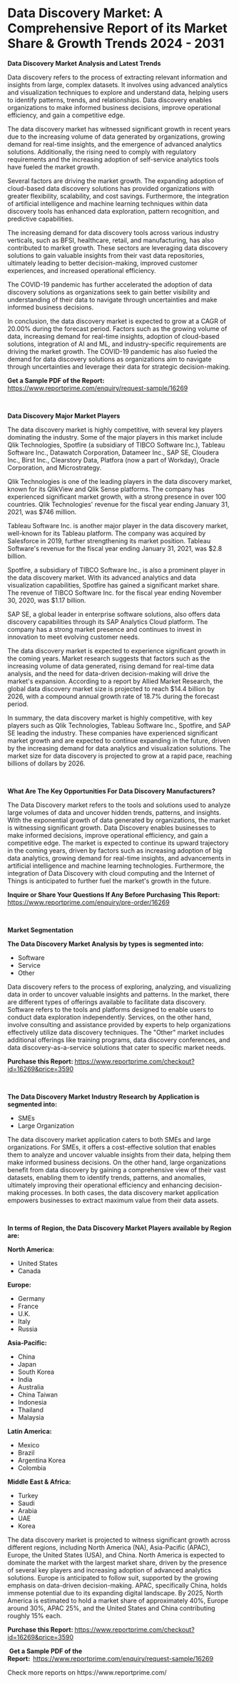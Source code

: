 <p><h1>Data Discovery Market: A Comprehensive Report of its Market Share & Growth Trends 2024 - 2031</h1></p><p><strong>Data Discovery Market Analysis and Latest Trends</strong></p>
<p><p>Data discovery refers to the process of extracting relevant information and insights from large, complex datasets. It involves using advanced analytics and visualization techniques to explore and understand data, helping users to identify patterns, trends, and relationships. Data discovery enables organizations to make informed business decisions, improve operational efficiency, and gain a competitive edge.</p><p>The data discovery market has witnessed significant growth in recent years due to the increasing volume of data generated by organizations, growing demand for real-time insights, and the emergence of advanced analytics solutions. Additionally, the rising need to comply with regulatory requirements and the increasing adoption of self-service analytics tools have fueled the market growth.</p><p>Several factors are driving the market growth. The expanding adoption of cloud-based data discovery solutions has provided organizations with greater flexibility, scalability, and cost savings. Furthermore, the integration of artificial intelligence and machine learning techniques within data discovery tools has enhanced data exploration, pattern recognition, and predictive capabilities.</p><p>The increasing demand for data discovery tools across various industry verticals, such as BFSI, healthcare, retail, and manufacturing, has also contributed to market growth. These sectors are leveraging data discovery solutions to gain valuable insights from their vast data repositories, ultimately leading to better decision-making, improved customer experiences, and increased operational efficiency.</p><p>The COVID-19 pandemic has further accelerated the adoption of data discovery solutions as organizations seek to gain better visibility and understanding of their data to navigate through uncertainties and make informed business decisions.</p><p>In conclusion, the data discovery market is expected to grow at a CAGR of 20.00% during the forecast period. Factors such as the growing volume of data, increasing demand for real-time insights, adoption of cloud-based solutions, integration of AI and ML, and industry-specific requirements are driving the market growth. The COVID-19 pandemic has also fueled the demand for data discovery solutions as organizations aim to navigate through uncertainties and leverage their data for strategic decision-making.</p></p>
<p><strong>Get a Sample PDF of the Report:&nbsp;</strong> <a href="https://www.reportprime.com/enquiry/request-sample/16269">https://www.reportprime.com/enquiry/request-sample/16269</a></p>
<p>&nbsp;</p>
<p><strong>Data Discovery Major Market Players</strong></p>
<p><p>The data discovery market is highly competitive, with several key players dominating the industry. Some of the major players in this market include Qlik Technologies, Spotfire (a subsidiary of TIBCO Software Inc.), Tableau Software Inc., Datawatch Corporation, Datameer Inc., SAP SE, Cloudera Inc., Birst Inc., Clearstory Data, Platfora (now a part of Workday), Oracle Corporation, and Microstrategy.</p><p>Qlik Technologies is one of the leading players in the data discovery market, known for its QlikView and Qlik Sense platforms. The company has experienced significant market growth, with a strong presence in over 100 countries. Qlik Technologies' revenue for the fiscal year ending January 31, 2021, was $746 million.</p><p>Tableau Software Inc. is another major player in the data discovery market, well-known for its Tableau platform. The company was acquired by Salesforce in 2019, further strengthening its market position. Tableau Software's revenue for the fiscal year ending January 31, 2021, was $2.8 billion.</p><p>Spotfire, a subsidiary of TIBCO Software Inc., is also a prominent player in the data discovery market. With its advanced analytics and data visualization capabilities, Spotfire has gained a significant market share. The revenue of TIBCO Software Inc. for the fiscal year ending November 30, 2020, was $1.17 billion.</p><p>SAP SE, a global leader in enterprise software solutions, also offers data discovery capabilities through its SAP Analytics Cloud platform. The company has a strong market presence and continues to invest in innovation to meet evolving customer needs.</p><p>The data discovery market is expected to experience significant growth in the coming years. Market research suggests that factors such as the increasing volume of data generated, rising demand for real-time data analysis, and the need for data-driven decision-making will drive the market's expansion. According to a report by Allied Market Research, the global data discovery market size is projected to reach $14.4 billion by 2026, with a compound annual growth rate of 18.7% during the forecast period.</p><p>In summary, the data discovery market is highly competitive, with key players such as Qlik Technologies, Tableau Software Inc., Spotfire, and SAP SE leading the industry. These companies have experienced significant market growth and are expected to continue expanding in the future, driven by the increasing demand for data analytics and visualization solutions. The market size for data discovery is projected to grow at a rapid pace, reaching billions of dollars by 2026.</p></p>
<p>&nbsp;</p>
<p><strong>What Are The Key Opportunities For Data Discovery Manufacturers?</strong></p>
<p><p>The Data Discovery market refers to the tools and solutions used to analyze large volumes of data and uncover hidden trends, patterns, and insights. With the exponential growth of data generated by organizations, the market is witnessing significant growth. Data Discovery enables businesses to make informed decisions, improve operational efficiency, and gain a competitive edge. The market is expected to continue its upward trajectory in the coming years, driven by factors such as increasing adoption of big data analytics, growing demand for real-time insights, and advancements in artificial intelligence and machine learning technologies. Furthermore, the integration of Data Discovery with cloud computing and the Internet of Things is anticipated to further fuel the market's growth in the future.</p></p>
<p><strong>Inquire or Share Your Questions If Any Before Purchasing This Report:</strong> <a href="https://www.reportprime.com/enquiry/pre-order/16269">https://www.reportprime.com/enquiry/pre-order/16269</a></p>
<p>&nbsp;</p>
<p><strong>Market Segmentation</strong></p>
<p><strong>The Data Discovery Market Analysis by types is segmented into:</strong></p>
<p><ul><li>Software</li><li>Service</li><li>Other</li></ul></p>
<p><p>Data discovery refers to the process of exploring, analyzing, and visualizing data in order to uncover valuable insights and patterns. In the market, there are different types of offerings available to facilitate data discovery. Software refers to the tools and platforms designed to enable users to conduct data exploration independently. Services, on the other hand, involve consulting and assistance provided by experts to help organizations effectively utilize data discovery techniques. The "Other" market includes additional offerings like training programs, data discovery conferences, and data discovery-as-a-service solutions that cater to specific market needs.</p></p>
<p><strong>Purchase this Report:&nbsp;</strong><a href="https://www.reportprime.com/checkout?id=16269&price=3590">https://www.reportprime.com/checkout?id=16269&price=3590</a></p>
<p>&nbsp;</p>
<p><strong>The Data Discovery Market Industry Research by Application is segmented into:</strong></p>
<p><ul><li>SMEs</li><li>Large Organization</li></ul></p>
<p><p>The data discovery market application caters to both SMEs and large organizations. For SMEs, it offers a cost-effective solution that enables them to analyze and uncover valuable insights from their data, helping them make informed business decisions. On the other hand, large organizations benefit from data discovery by gaining a comprehensive view of their vast datasets, enabling them to identify trends, patterns, and anomalies, ultimately improving their operational efficiency and enhancing decision-making processes. In both cases, the data discovery market application empowers businesses to extract maximum value from their data assets.</p></p>
<p>&nbsp;</p>
<p><strong>In terms of Region, the Data Discovery Market Players available by Region are:</strong></p>
<p>
    <p> <strong> North America: </strong>
        <ul>
            <li>United States</li>
            <li>Canada</li>
        </ul>
        </p> 
    <p> <strong> Europe: </strong>
        <ul>
            <li>Germany</li>
            <li>France</li>
            <li>U.K.</li>
            <li>Italy</li>
            <li>Russia</li>
        </ul>
        </p> 
    <p> <strong> Asia-Pacific: </strong>
        <ul>
            <li>China</li>
            <li>Japan</li>
            <li>South Korea</li>
            <li>India</li>
            <li>Australia</li>
            <li>China Taiwan</li>
            <li>Indonesia</li>
            <li>Thailand</li>
            <li>Malaysia</li>
        </ul>
        </p> 
    <p> <strong> Latin America: </strong>
        <ul>
            <li>Mexico</li>
            <li>Brazil</li>
            <li>Argentina Korea</li>
            <li>Colombia</li>
        </ul>
        </p> 
    <p> <strong> Middle East & Africa: </strong>
        <ul>
            <li>Turkey</li>
            <li>Saudi</li>
            <li>Arabia</li>
            <li>UAE</li>
            <li>Korea</li>
        </ul>
    </p>
    </p>
<p><p>The data discovery market is projected to witness significant growth across different regions, including North America (NA), Asia-Pacific (APAC), Europe, the United States (USA), and China. North America is expected to dominate the market with the largest market share, driven by the presence of several key players and increasing adoption of advanced analytics solutions. Europe is anticipated to follow suit, supported by the growing emphasis on data-driven decision-making. APAC, specifically China, holds immense potential due to its expanding digital landscape. By 2025, North America is estimated to hold a market share of approximately 40%, Europe around 30%, APAC 25%, and the United States and China contributing roughly 15% each.</p></p>
<p><strong>Purchase this Report: </strong><a href="https://www.reportprime.com/checkout?id=16269&price=3590">https://www.reportprime.com/checkout?id=16269&price=3590</a></p>
<p>&nbsp;<strong>Get a Sample PDF of the Report:&nbsp;&nbsp;</strong><a href="https://www.reportprime.com/enquiry/request-sample/16269">https://www.reportprime.com/enquiry/request-sample/16269</a></p>
<p><strong></strong></p>
<p>Check more reports on https://www.reportprime.com/</p>